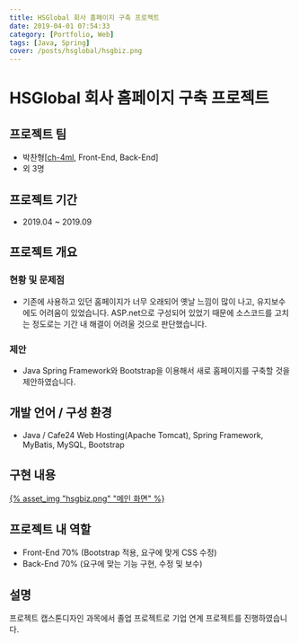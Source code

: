 ```yaml
---
title: HSGlobal 회사 홈페이지 구축 프로젝트
date: 2019-04-01 07:54:33
category: [Portfolio, Web]
tags: [Java, Spring]
cover: /posts/hsglobal/hsgbiz.png
---
```

# HSGlobal 회사 홈페이지 구축 프로젝트

## 프로젝트 팀
- 박찬형[[ch-4ml](https://github.com/ch-4ml), Front-End, Back-End]
- 외 3명

## 프로젝트 기간
- 2019.04 ~ 2019.09

## 프로젝트 개요

### 현황 및 문제점
- 기존에 사용하고 있던 홈페이지가 너무 오래되어 옛날 느낌이 많이 나고, 유지보수에도 어려움이 있었습니다. ASP.net으로 구성되어 있었기 때문에 소스코드를 고치는 정도로는 기간 내 해결이 어려울 것으로 판단했습니다.

### 제안
- Java Spring Framework와 Bootstrap을 이용해서 새로 홈페이지를 구축할 것을 제안하였습니다.

## 개발 언어 / 구성 환경
- Java / Cafe24 Web Hosting(Apache Tomcat), Spring Framework, MyBatis, MySQL, Bootstrap

## 구현 내용
[{% asset_img "hsgbiz.png" "메인 화면" %}](http://hsgbiz.com)

## 프로젝트 내 역할
- Front-End 70% (Bootstrap 적용, 요구에 맞게 CSS 수정)
- Back-End 70% (요구에 맞는 기능 구현, 수정 및 보수)

## 설명
프로젝트 캡스톤디자인 과목에서 졸업 프로젝트로 기업 연계 프로젝트를 진행하였습니다.